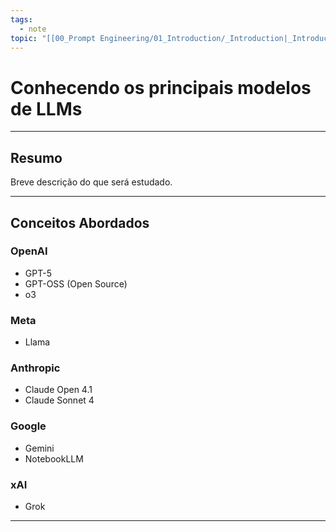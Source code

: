 ```yaml
---
tags:
  - note
topic: "[[00_Prompt Engineering/01_Introduction/_Introduction|_Introduction]]"
---
```

# Conhecendo os principais modelos de LLMs

---
## **Resumo**
Breve descrição do que será estudado.

---
## **Conceitos Abordados**

### OpenAI
- GPT-5
- GPT-OSS (Open Source)
- o3

### Meta
- Llama

### Anthropic
- Claude Open 4.1
- Claude Sonnet 4

### Google
- Gemini
- NotebookLLM

### xAI
- Grok

---
